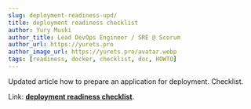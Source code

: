 ```yaml
---
slug: deployment-readiness-upd/
title: deployment readiness checklist
author: Yury Muski
author_title: Lead DevOps Engineer / SRE @ Scorum
author_url: https://yurets.pro
author_image_url: https://yurets.pro/avatar.webp
tags: [readiness, docker, checklist, doc, HOWTO]
---
```


Updated article how to prepare an application for deployment. Checklist.

Link: [**deployment readiness checklist**](/docs/howto/deployment-readiness/).
